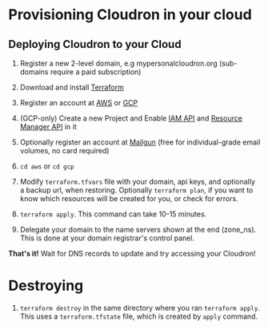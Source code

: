 Provisioning Cloudron in your cloud
====

Deploying Cloudron to your Cloud
---
1. Register a new 2-level domain, e.g mypersonalcloudron.org (sub-domains require a paid subscription)
1. Download and install [Terraform](https://www.terraform.io/downloads.html)

1. Register an account at [AWS](https://www.amazon.com/ap/signin?openid.assoc_handle=aws&openid.return_to=https%3A%2F%2Fsignin.aws.amazon.com%2Foauth%3Fcoupled_root%3Dtrue%26response_type%3Dcode%26redirect_uri%3Dhttps%253A%252F%252Fconsole.aws.amazon.com%252Fconsole%252Fhome%253Fstate%253DhashArgs%252523%2526isauthcode%253Dtrue%26client_id%3Darn%253Aaws%253Aiam%253A%253A015428540659%253Auser%252Fhomepage&openid.mode=checkid_setup&openid.ns=http%3A%2F%2Fspecs.openid.net%2Fauth%2F2.0&openid.identity=http%3A%2F%2Fspecs.openid.net%2Fauth%2F2.0%2Fidentifier_select&openid.claimed_id=http%3A%2F%2Fspecs.openid.net%2Fauth%2F2.0%2Fidentifier_select&action=&disableCorpSignUp=&clientContext=&marketPlaceId=&poolName=&authCookies=&pageId=aws.ssop&siteState=unregistered%2CEN_US&accountStatusPolicy=P1&sso=&openid.pape.preferred_auth_policies=MultifactorPhysical&openid.pape.max_auth_age=120&openid.ns.pape=http%3A%2F%2Fspecs.openid.net%2Fextensions%2Fpape%2F1.0&server=%2Fap%2Fsignin%3Fie%3DUTF8&accountPoolAlias=&forceMobileApp=0&language=EN_US&forceMobileLayout=0) or [GCP](https://console.cloud.google.com)

1. (GCP-only) Create a new Project and Enable [IAM API](https://console.developers.google.com/apis/api/iam.googleapis.com/overview) and [Resource Manager API](https://console.developers.google.com/apis/api/cloudresourcemanager.googleapis.com/overview) in it

1. Optionally register an account at [Mailgun](http://mailgun.com) (free for individual-grade email volumes, no card required)

1. `cd aws` or `cd gcp`

1. Modify `terraform.tfvars` file with your domain, api keys, and optionally a backup url, when restoring.
Optionally `terraform plan`, if you want to know which resources will be created for you, or check for errors.

1. `terraform apply`. This command can take 10-15 minutes.

1. Delegate your domain to the name servers shown at the end (zone_ns). This is done at your domain registrar's control panel.

**That's it!** Wait for DNS records to update and try accessing your Cloudron!

Destroying
===
1. `terraform destroy` in the same directory where you ran `terraform apply`. This uses a `terraform.tfstate` file, which is created by `apply` command.
